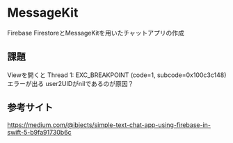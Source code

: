 # MessageKit
Firebase FirestoreとMessageKitを用いたチャットアプリの作成

## 課題
Viewを開くと
Thread 1: EXC_BREAKPOINT (code=1, subcode=0x100c3c148)
エラーが出る
user2UIDがnilであるのが原因？

## 参考サイト
https://medium.com/@ibjects/simple-text-chat-app-using-firebase-in-swift-5-b9fa91730b6c
